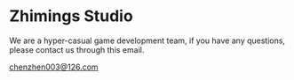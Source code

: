 # Zhimings Studio
We are a hyper-casual game development team, if you have any questions, please contact us through this email.

chenzhen003@126.com
